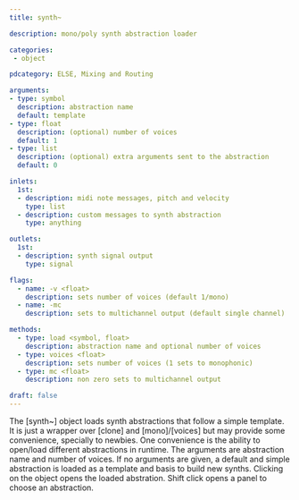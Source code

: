 ```yaml
---
title: synth~

description: mono/poly synth abstraction loader

categories:
 - object

pdcategory: ELSE, Mixing and Routing

arguments:
- type: symbol
  description: abstraction name
  default: template
- type: float
  description: (optional) number of voices
  default: 1
- type: list
  description: (optional) extra arguments sent to the abstraction
  default: 0

inlets:
  1st:
  - description: midi note messages, pitch and velocity
    type: list
  - description: custom messages to synth abstraction
    type: anything

outlets:
  1st:
  - description: synth signal output
    type: signal

flags:
  - name: -v <float>
    description: sets number of voices (default 1/mono)
  - name: -mc
    description: sets to multichannel output (default single channel)

methods:
  - type: load <symbol, float>
    description: abstraction name and optional number of voices
  - type: voices <float>
    description: sets number of voices (1 sets to monophonic)
  - type: mc <float>
    description: non zero sets to multichannel output

draft: false
---
```


The [synth~] object loads synth abstractions that follow a simple template. It is just a wrapper over [clone] and [mono]/[voices] but may provide some convenience, specially to newbies. One convenience is the ability to open/load different abstractions in runtime. The arguments are abstraction name and number of voices. If no arguments are given, a default and simple abstraction is loaded as a template and basis to build new synths. Clicking on the object opens the loaded abstration. Shift click opens a panel to choose an abstraction.